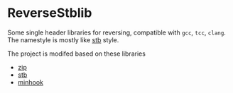 # ReverseStblib

Some single header libraries for reversing, compatible with `gcc`, `tcc`, `clang`.  
The namestyle is mostly like [stb](https://github.com/nothings/stb) style.

The project is modifed based on these libraries

- [zip](https://github.com/kuba--/zip)  
- [stb](https://github.com/nothings/stb)  
- [minhook](https://github.com/TsudaKageyu/minhook)  
